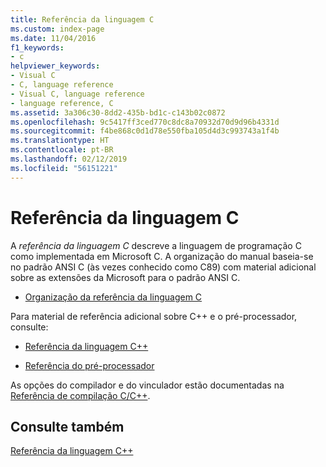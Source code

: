 ```yaml
---
title: Referência da linguagem C
ms.custom: index-page
ms.date: 11/04/2016
f1_keywords:
- c
helpviewer_keywords:
- Visual C
- C, language reference
- Visual C, language reference
- language reference, C
ms.assetid: 3a306c30-8dd2-435b-bd1c-c143b02c0872
ms.openlocfilehash: 9c5417ff3ced770c8dc8a70932d70d9d96b4331d
ms.sourcegitcommit: f4be868c0d1d78e550fba105d4d3c993743a1f4b
ms.translationtype: HT
ms.contentlocale: pt-BR
ms.lasthandoff: 02/12/2019
ms.locfileid: "56151221"
---
```

# <a name="c-language-reference"></a>Referência da linguagem C

A *referência da linguagem C* descreve a linguagem de programação C como implementada em Microsoft C. A organização do manual baseia-se no padrão ANSI C (às vezes conhecido como C89) com material adicional sobre as extensões da Microsoft para o padrão ANSI C.

- [Organização da referência da linguagem C](../c-language/organization-of-the-c-language-reference.md)

Para material de referência adicional sobre C++ e o pré-processador, consulte:

- [Referência da linguagem C++](../cpp/cpp-language-reference.md)

- [Referência do pré-processador](../preprocessor/c-cpp-preprocessor-reference.md)

As opções do compilador e do vinculador estão documentadas na [Referência de compilação C/C++](../build/reference/c-cpp-building-reference.md).

## <a name="see-also"></a>Consulte também

[Referência da linguagem C++](../cpp/cpp-language-reference.md)
